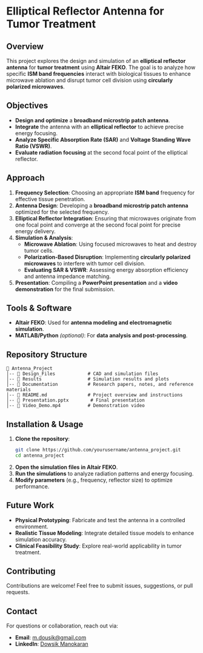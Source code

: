# Elliptical Reflector Antenna for Tumor Treatment

## Overview
This project explores the design and simulation of an **elliptical reflector antenna** for **tumor treatment** using **Altair FEKO**. The goal is to analyze how specific **ISM band frequencies** interact with biological tissues to enhance microwave ablation and disrupt tumor cell division using **circularly polarized microwaves**.

## Objectives
- **Design and optimize** a **broadband microstrip patch antenna**.
- **Integrate** the antenna with an **elliptical reflector** to achieve precise energy focusing.
- **Analyze Specific Absorption Rate (SAR)** and **Voltage Standing Wave Ratio (VSWR)**.
- **Evaluate radiation focusing** at the second focal point of the elliptical reflector.

## Approach
1. **Frequency Selection**: Choosing an appropriate **ISM band** frequency for effective tissue penetration.
2. **Antenna Design**: Developing a **broadband microstrip patch antenna** optimized for the selected frequency.
3. **Elliptical Reflector Integration**: Ensuring that microwaves originate from one focal point and converge at the second focal point for precise energy delivery.
4. **Simulation & Analysis**:
   - **Microwave Ablation**: Using focused microwaves to heat and destroy tumor cells.
   - **Polarization-Based Disruption**: Implementing **circularly polarized microwaves** to interfere with tumor cell division.
   - **Evaluating SAR & VSWR**: Assessing energy absorption efficiency and antenna impedance matching.
5. **Presentation**: Compiling a **PowerPoint presentation** and a **video demonstration** for the final submission.

## Tools & Software
- **Altair FEKO**: Used for **antenna modeling and electromagnetic simulation**.
- **MATLAB/Python** *(optional)*: For **data analysis and post-processing**.

## Repository Structure
```
📂 Antenna_Project
│-- 📂 Design_Files            # CAD and simulation files
│-- 📂 Results                 # Simulation results and plots
│-- 📂 Documentation           # Research papers, notes, and reference materials
│-- 📜 README.md               # Project overview and instructions
│-- 📄 Presentation.pptx        # Final presentation
│-- 🎥 Video_Demo.mp4          # Demonstration video
```

## Installation & Usage
1. **Clone the repository**:
   ```sh
   git clone https://github.com/yourusername/antenna_project.git
   cd antenna_project
   ```
2. **Open the simulation files in Altair FEKO**.
3. **Run the simulations** to analyze radiation patterns and energy focusing.
4. **Modify parameters** (e.g., frequency, reflector size) to optimize performance.

## Future Work
- **Physical Prototyping**: Fabricate and test the antenna in a controlled environment.
- **Realistic Tissue Modeling**: Integrate detailed tissue models to enhance simulation accuracy.
- **Clinical Feasibility Study**: Explore real-world applicability in tumor treatment.

## Contributing
Contributions are welcome! Feel free to submit issues, suggestions, or pull requests.

## Contact
For questions or collaboration, reach out via:
- **Email**: [m.dousik@gmail.com](mailto:m.dousik@gmail.com)
- **LinkedIn**: [Dowsik Manokaran](https://www.linkedin.com/in/dousikmanokaran)
